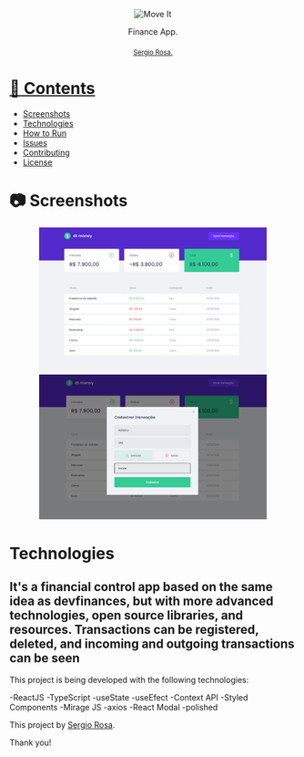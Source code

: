 <p align="center">
   <img src="./.github/logo.svg" alt="Move It" width="300"/>
</p>


<p align="center">
   Finance App.
</p>

<div align="center">
  <sub> 
    <a href="https://github.com/srosajazz">Sergio Rosa.
  </sub>
</div>

# 📌 Contents

* [Screenshots](#camera-screenshot) 
* [Technologies](#rocket-technologies) 
* [How to Run](#computer-how-to-run)
* [Issues](#bug-issues)
* [Contributing](#sparkles-issues)
* [License](#page_facing_up-license)

# :camera: Screenshots
<div align="center">
   <img src="./.github/screen1.png.png" width="400px">
   <img src="./.github/screen2.png.png" width="400px">
</div>

# Technologies
## It's a financial control app based on the same idea as devfinances, but with more advanced technologies, open source libraries, and resources. Transactions can be registered, deleted, and incoming and outgoing transactions can be seen

This project is being developed with the following technologies:

-ReactJS
-TypeScript
-useState
-useEfect
-Context API
-Styled Components
-Mirage JS
-axios
-React Modal
-polished

This project by [Sergio Rosa](https://www.linkedin.com/in/sergiorosa1/). 

Thank you! 